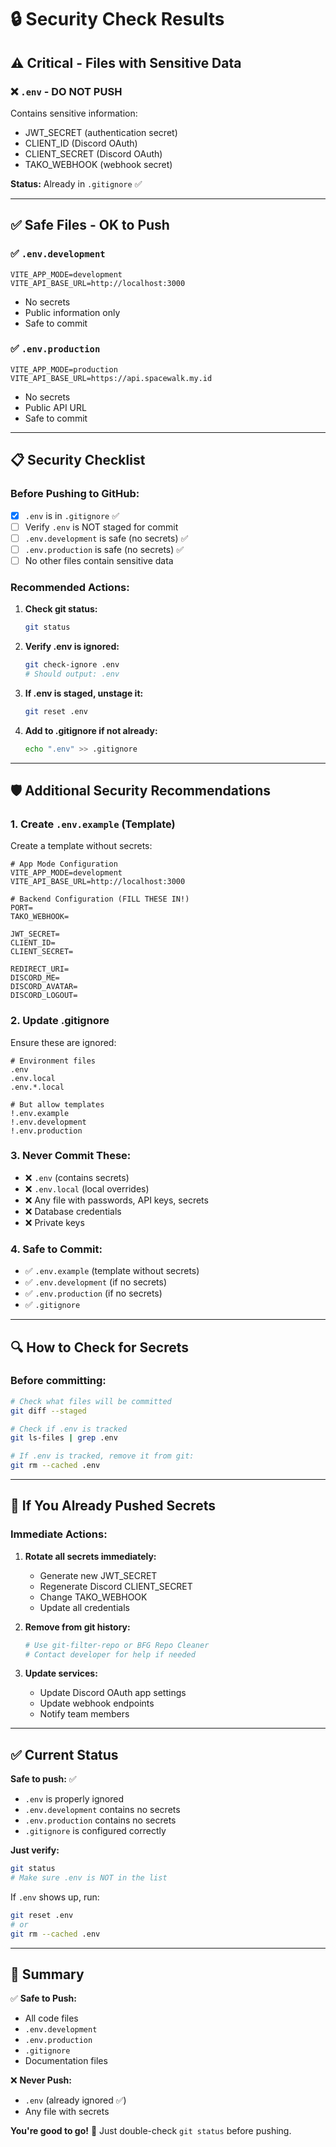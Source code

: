# 🔒 Security Check Results

## ⚠️ Critical - Files with Sensitive Data

### ❌ `.env` - DO NOT PUSH
Contains sensitive information:
- JWT_SECRET (authentication secret)
- CLIENT_ID (Discord OAuth)
- CLIENT_SECRET (Discord OAuth) 
- TAKO_WEBHOOK (webhook secret)

**Status:** Already in `.gitignore` ✅

---

## ✅ Safe Files - OK to Push

### ✅ `.env.development`
```env
VITE_APP_MODE=development
VITE_API_BASE_URL=http://localhost:3000
```
- No secrets
- Public information only
- Safe to commit

### ✅ `.env.production`
```env
VITE_APP_MODE=production
VITE_API_BASE_URL=https://api.spacewalk.my.id
```
- No secrets
- Public API URL
- Safe to commit

---

## 📋 Security Checklist

### Before Pushing to GitHub:

- [x] `.env` is in `.gitignore` ✅
- [ ] Verify `.env` is NOT staged for commit
- [ ] `.env.development` is safe (no secrets) ✅
- [ ] `.env.production` is safe (no secrets) ✅
- [ ] No other files contain sensitive data

### Recommended Actions:

1. **Check git status:**
   ```bash
   git status
   ```
   
2. **Verify .env is ignored:**
   ```bash
   git check-ignore .env
   # Should output: .env
   ```

3. **If .env is staged, unstage it:**
   ```bash
   git reset .env
   ```

4. **Add to .gitignore if not already:**
   ```bash
   echo ".env" >> .gitignore
   ```

---

## 🛡️ Additional Security Recommendations

### 1. Create `.env.example` (Template)
Create a template without secrets:

```env
# App Mode Configuration
VITE_APP_MODE=development
VITE_API_BASE_URL=http://localhost:3000

# Backend Configuration (FILL THESE IN!)
PORT=
TAKO_WEBHOOK=

JWT_SECRET=
CLIENT_ID=
CLIENT_SECRET=

REDIRECT_URI=
DISCORD_ME=
DISCORD_AVATAR=
DISCORD_LOGOUT=
```

### 2. Update .gitignore
Ensure these are ignored:

```gitignore
# Environment files
.env
.env.local
.env.*.local

# But allow templates
!.env.example
!.env.development
!.env.production
```

### 3. Never Commit These:
- ❌ `.env` (contains secrets)
- ❌ `.env.local` (local overrides)
- ❌ Any file with passwords, API keys, secrets
- ❌ Database credentials
- ❌ Private keys

### 4. Safe to Commit:
- ✅ `.env.example` (template without secrets)
- ✅ `.env.development` (if no secrets)
- ✅ `.env.production` (if no secrets)
- ✅ `.gitignore`

---

## 🔍 How to Check for Secrets

### Before committing:

```bash
# Check what files will be committed
git diff --staged

# Check if .env is tracked
git ls-files | grep .env

# If .env is tracked, remove it from git:
git rm --cached .env
```

---

## 🚨 If You Already Pushed Secrets

### Immediate Actions:

1. **Rotate all secrets immediately:**
   - Generate new JWT_SECRET
   - Regenerate Discord CLIENT_SECRET
   - Change TAKO_WEBHOOK
   - Update all credentials

2. **Remove from git history:**
   ```bash
   # Use git-filter-repo or BFG Repo Cleaner
   # Contact developer for help if needed
   ```

3. **Update services:**
   - Update Discord OAuth app settings
   - Update webhook endpoints
   - Notify team members

---

## ✅ Current Status

**Safe to push:** ✅
- `.env` is properly ignored
- `.env.development` contains no secrets
- `.env.production` contains no secrets
- `.gitignore` is configured correctly

**Just verify:**
```bash
git status
# Make sure .env is NOT in the list
```

If `.env` shows up, run:
```bash
git reset .env
# or
git rm --cached .env
```

---

## 📝 Summary

✅ **Safe to Push:**
- All code files
- `.env.development`
- `.env.production`
- `.gitignore`
- Documentation files

❌ **Never Push:**
- `.env` (already ignored ✅)
- Any file with secrets

**You're good to go!** 🚀
Just double-check `git status` before pushing.
